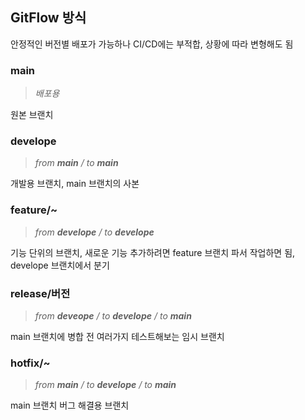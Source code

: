 ## GitFlow 방식

안정적인 버전별 배포가 가능하나 CI/CD에는 부적합, 상황에 따라 변형해도 됨

### main 
>*배포용*

원본 브랜치

### develope 
>*from **main** / to **main***

개발용 브랜치, main 브랜치의 사본

### feature/~
>*from **develope** / to **develope***

기능 단위의 브랜치, 새로운 기능 추가하려면 feature 브랜치 파서 작업하면 됨, develope 브랜치에서 분기

### release/버전
>*from **deveope** / to **develope** / to **main*** 

main 브랜치에 병합 전 여러가지 테스트해보는 임시 브랜치

### hotfix/~
> *from **main** / to **develope** / to **main***

main 브랜치 버그 해결용 브랜치
